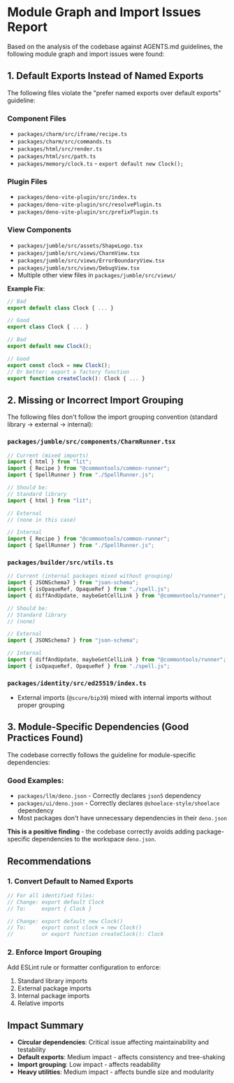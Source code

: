 # Module Graph and Import Issues Report

Based on the analysis of the codebase against AGENTS.md guidelines, the
following module graph and import issues were found:

## 1. Default Exports Instead of Named Exports

The following files violate the "prefer named exports over default exports"
guideline:

### Component Files

- `packages/charm/src/iframe/recipe.ts`
- `packages/charm/src/commands.ts`
- `packages/html/src/render.ts`
- `packages/html/src/path.ts`
- `packages/memory/clock.ts` - `export default new Clock();`

### Plugin Files

- `packages/deno-vite-plugin/src/index.ts`
- `packages/deno-vite-plugin/src/resolvePlugin.ts`
- `packages/deno-vite-plugin/src/prefixPlugin.ts`

### View Components

- `packages/jumble/src/assets/ShapeLogo.tsx`
- `packages/jumble/src/views/CharmView.tsx`
- `packages/jumble/src/views/ErrorBoundaryView.tsx`
- `packages/jumble/src/views/DebugView.tsx`
- Multiple other view files in `packages/jumble/src/views/`

**Example Fix**:

```typescript
// Bad
export default class Clock { ... }

// Good
export class Clock { ... }

// Bad
export default new Clock();

// Good
export const clock = new Clock();
// Or better: export a factory function
export function createClock(): Clock { ... }
```

## 2. Missing or Incorrect Import Grouping

The following files don't follow the import grouping convention (standard
library → external → internal):

### `packages/jumble/src/components/CharmRunner.tsx`

```typescript
// Current (mixed imports)
import { html } from "lit";
import { Recipe } from "@commontools/common-runner";
import { SpellRunner } from "./SpellRunner.js";

// Should be:
// Standard library
import { html } from "lit";

// External
// (none in this case)

// Internal
import { Recipe } from "@commontools/common-runner";
import { SpellRunner } from "./SpellRunner.js";
```

### `packages/builder/src/utils.ts`

```typescript
// Current (internal packages mixed without grouping)
import { JSONSchema7 } from "json-schema";
import { isOpaqueRef, OpaqueRef } from "./spell.js";
import { diffAndUpdate, maybeGetCellLink } from "@commontools/runner";

// Should be:
// Standard library
// (none)

// External
import { JSONSchema7 } from "json-schema";

// Internal
import { diffAndUpdate, maybeGetCellLink } from "@commontools/runner";
import { isOpaqueRef, OpaqueRef } from "./spell.js";
```

### `packages/identity/src/ed25519/index.ts`

- External imports (`@scure/bip39`) mixed with internal imports without proper
  grouping

## 3. Module-Specific Dependencies (Good Practices Found)

The codebase correctly follows the guideline for module-specific dependencies:

### Good Examples:

- `packages/llm/deno.json` - Correctly declares `json5` dependency
- `packages/ui/deno.json` - Correctly declares `@shoelace-style/shoelace`
  dependency
- Most packages don't have unnecessary dependencies in their `deno.json`

**This is a positive finding** - the codebase correctly avoids adding
package-specific dependencies to the workspace `deno.json`.

## Recommendations

### 1. Convert Default to Named Exports

```typescript
// For all identified files:
// Change: export default Clock
// To:     export { Clock }

// Change: export default new Clock()
// To:     export const clock = new Clock()
//         or export function createClock(): Clock
```

### 2. Enforce Import Grouping

Add ESLint rule or formatter configuration to enforce:

1. Standard library imports
2. External package imports
3. Internal package imports
4. Relative imports

## Impact Summary

- **Circular dependencies**: Critical issue affecting maintainability and
  testability
- **Default exports**: Medium impact - affects consistency and tree-shaking
- **Import grouping**: Low impact - affects readability
- **Heavy utilities**: Medium impact - affects bundle size and modularity
